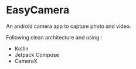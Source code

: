# EasyCamera
An android camera app to capture photo and video.

Following clean architecture and using :

- Kotlin
- Jetpack Compose
- CameraX
